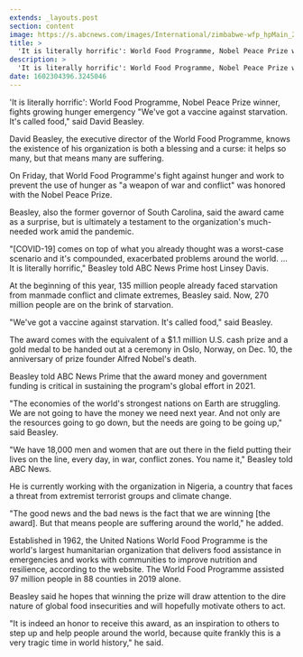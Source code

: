 ```yaml
--- 
extends: _layouts.post 
section: content 
image: https://s.abcnews.com/images/International/zimbabwe-wfp_hpMain_20201009-205533_2_16x9_992.jpg 
title: > 
  'It is literally horrific': World Food Programme, Nobel Peace Prize winner, fights growing hunger emergency 
description: > 
  'It is literally horrific': World Food Programme, Nobel Peace Prize winner, fights growing hunger emergency "We've got a vaccine against starvation.On Friday, that World Food Programme's fight against hunger and work to prevent the use of hunger as "a weapon of war and conflict" was honored with the Nobel Peace Prize.It is literally horrific," Beasley told ABC News Prime host Linsey Davis.Established in 1962, the United Nations World Food Programme is the world's largest humanitarian organization that delivers food assistance in emergencies and works with communities to improve nutrition and resilience, according to the website.The World Food Programme assisted 97 million people in 88 counties in 2019 alone. 
date: 1602304396.3245046 
--- 
```

'It is literally horrific': World Food Programme, Nobel Peace Prize winner, fights growing hunger emergency "We've got a vaccine against starvation. It's called food," said David Beasley.

David Beasley, the executive director of the World Food Programme, knows the existence of his organization is both a blessing and a curse: it helps so many, but that means many are suffering.

On Friday, that World Food Programme's fight against hunger and work to prevent the use of hunger as "a weapon of war and conflict" was honored with the Nobel Peace Prize.

Beasley, also the former governor of South Carolina, said the award came as a surprise, but is ultimately a testament to the organization's much-needed work amid the pandemic.

"[COVID-19] comes on top of what you already thought was a worst-case scenario and it's compounded, exacerbated problems around the world. ... It is literally horrific," Beasley told ABC News Prime host Linsey Davis.

At the beginning of this year, 135 million people already faced starvation from manmade conflict and climate extremes, Beasley said. Now, 270 million people are on the brink of starvation.

"We've got a vaccine against starvation. It's called food," said Beasley.

The award comes with the equivalent of a $1.1 million U.S. cash prize and a gold medal to be handed out at a ceremony in Oslo, Norway, on Dec. 10, the anniversary of prize founder Alfred Nobel's death.

Beasley told ABC News Prime that the award money and government funding is critical in sustaining the program's global effort in 2021.

"The economies of the world's strongest nations on Earth are struggling. We are not going to have the money we need next year. And not only are the resources going to go down, but the needs are going to be going up," said Beasley.

"We have 18,000 men and women that are out there in the field putting their lives on the line, every day, in war, conflict zones. You name it," Beasley told ABC News.

He is currently working with the organization in Nigeria, a country that faces a threat from extremist terrorist groups and climate change.

"The good news and the bad news is the fact that we are winning [the award]. But that means people are suffering around the world," he added.

Established in 1962, the United Nations World Food Programme is the world's largest humanitarian organization that delivers food assistance in emergencies and works with communities to improve nutrition and resilience, according to the website. The World Food Programme assisted 97 million people in 88 counties in 2019 alone.

Beasley said he hopes that winning the prize will draw attention to the dire nature of global food insecurities and will hopefully motivate others to act.

"It is indeed an honor to receive this award, as an inspiration to others to step up and help people around the world, because quite frankly this is a very tragic time in world history," he said.